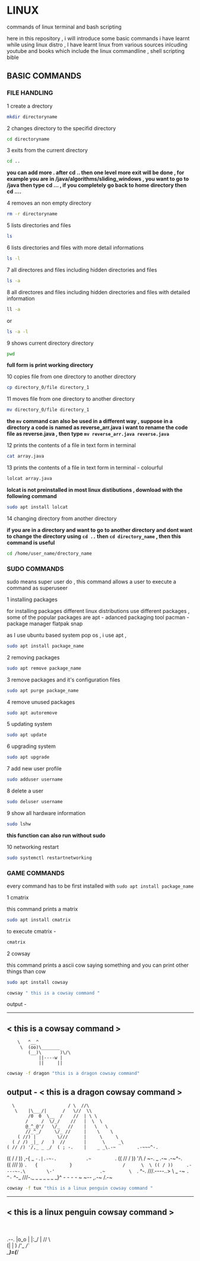 # LINUX
commands of linux terminal and bash scripting

here in this repository , i will introduce some basic commands i have learnt while using linux distro , I have learnt linux from various sources inlcuding youtube and books which include the linux commandline , shell scripting bible 

## BASIC COMMANDS



### FILE HANDLING

1  create a drectory

```bash
mkdir directoryname
```
2  changes directory to the specifid directory

```bash
cd directoryname
```
3  exits from the current directory

```bash 
cd ..
``` 
**you can add more . after cd .. then one level more exit will be done , for example you are in /java/algorithms/sliding_windows , you want to go to /java then type cd ... , if you completely go back to home directory then cd ....**

 4  removes an non empty directory 

```bash
rm -r directoryname
```

5  lists directories and files 

```bash
ls
```

6  lists directories and files with more detail informations

```bash
ls -l
```

7 all directores and files including hidden directories and files

```bash
ls -a
```

8 all directores and files including hidden directories and files with detailed information

```bash
ll -a
```
or
```bash
ls -a -l
```

9  shows current directory directory

```bash
pwd
```

**full form is print working directory**

10  copies file from one directory to another directory

```bash
cp directory_0/file directory_1
```

11  moves file from one directory to another directory

```bash
mv directory_0/file directory_1
```

**the `mv` command can also be used in a different way , suppose in a directory a code is named as reverse_arr.java i want to rename the code file as reverse.java , then type `mv reverse_arr.java reverse.java`**

12  prints the contents of a file in text form in terminal 

```bash
cat array.java
```

13 prints the contents of a file in text form in terminal - colourful 

```bash
lolcat array.java
```

**lolcat is not preinstalled in most linux distibutions , download with  the following command**

```bash
sudo apt install lolcat
```

14 changing directory from another directory

**if you are in a directory and want to go to another directory and dont want to change the directory using `cd ..` then `cd directory_name` , then this command is useful**

```bash
cd /home/user_name/drectory_name
```

### SUDO COMMANDS

sudo means super user do , this command allows a user to execute a command as superuseer 

1 installing packages

for installing packages different linux distributions use different packages , some of the popular packages are
apt - adanced packaging tool
pacman - package manager 
flatpak 
snap 

as I use ubuntu based system pop os , i use apt ,

```bash
sudo apt install package_name
```

2 removing packages

```bash
sudo apt remove package_name
```

3 remove packages and it's configuration files

```bash
sudo apt purge package_name
```

4 remove unused packages

```bash
sudo apt autoremove
```

5 updating system

```bash
sudo apt update
```

6 upgrading system

```bash
sudo apt upgrade
```

7 add new user profile

```bash
sudo adduser username
```

8 delete a user

```bash
sudo deluser username
```

9 show all hardware information

```bash
sudo lshw
```

**this function can also run without sudo**

10 networking restart

```bash
sudo systemctl restartnetworking
```

### GAME COMMANDS

every command has to be first installed with `sudo apt install package_name`

1 cmatrix 

this command prints a matrix

```bash
sudo apt install cmatrix
```
to execute cmatrix -

```bash
cmatrix
```

2 cowsay 

this command prints a ascii cow saying something and you can print other things than cow

```bash
sudo apt install cowsay
```
```bash
cowsay " this is a cowsay command "
```
output - 
___________________________
< this is a cowsay command  >
 ---------------------------
        \   ^__^
         \  (oo)\_______
            (__)\       )\/\
                ||----w |
                ||     ||
```bash
cowsay -f dragon "this is a dragon cowsay command"
```
output -
< this is a dragon cowsay command >
 ---------------------------------
      \                    / \  //\
       \    |\___/|      /   \//  \\
            /0  0  \__  /    //  | \ \    
           /     /  \/_/    //   |  \  \  
           @_^_@'/   \/_   //    |   \   \ 
           //_^_/     \/_ //     |    \    \
        ( //) |        \///      |     \     \
      ( / /) _|_ /   )  //       |      \     _\
    ( // /) '/,_ _ _/  ( ; -.    |    _ _\.-~        .-~~~^-.
  (( / / )) ,-{        _      `-.|.-~-.           .~         `.
 (( // / ))  '/\      /                 ~-. _ .-~      .-~^-.  \
 (( /// ))      `.   {            }                   /      \  \
  (( / ))     .----~-.\        \-'                 .~         \  `. \^-.
             ///.----..>        \             _ -~             `.  ^-`  ^-_
               ///-._ _ _ _ _ _ _}^ - - - - ~                     ~-- ,.-~
                                                                  /.-~


```bash
cowsay -f tux "this is a linux penguin cowsay command "
```
_________________________________________
< this is a linux penguin cowsay command  >
 -----------------------------------------
   \
    \
        .--.
       |o_o |
       |:_/ |
      //   \ \
     (|     | )
    /'\_   _/`\
    \___)=(___/





 








